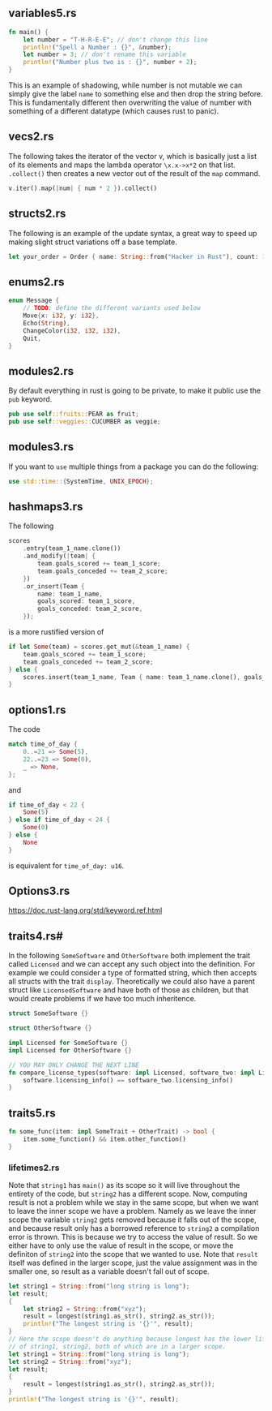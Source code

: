 ## variables5.rs
```rust
fn main() {
    let number = "T-H-R-E-E"; // don't change this line
    println!("Spell a Number : {}", &number);
    let number = 3; // don't rename this variable
    println!("Number plus two is : {}", number + 2);
}
```
This is an example of shadowing, while number is not mutable we can simply give the label `name` to something else and then drop the string before. This is fundamentally different then overwriting the value of number with something of a different datatype (which causes rust to panic).

## vecs2.rs
The following takes the iterator of the vector v, which is basically just a list of its elements and maps the lambda operator `\x.x->x*2` on that list. `.collect()` then creates a new vector out of the result of the `map` command.
```rust
v.iter().map(|num| { num * 2 }).collect()
```

## structs2.rs
The following is an example of the update syntax, a great way to speed up making slight struct variations off a base template.
```rust
let your_order = Order { name: String::from("Hacker in Rust"), count: 1, ..order_template };
```

## enums2.rs
```rust
enum Message {
    // TODO: define the different variants used below
    Move{x: i32, y: i32},
    Echo(String),
    ChangeColor(i32, i32, i32),
    Quit,
}
```

## modules2.rs
By default everything in rust is going to be private, to make it public use the `pub` keyword.
```rust
pub use self::fruits::PEAR as fruit;
pub use self::veggies::CUCUMBER as veggie;
```

## modules3.rs
If you want to `use` multiple things from a package you can do the following:
```rust
use std::time::{SystemTime, UNIX_EPOCH};
```

## hashmaps3.rs
The following 
```rust
scores
	.entry(team_1_name.clone())
	.and_modify(|team| {
		team.goals_scored += team_1_score;
		team.goals_conceded += team_2_score;
	})
	.or_insert(Team {
		name: team_1_name,
		goals_scored: team_1_score,
		goals_conceded: team_2_score,
	});
```
is a more rustified version of
```rust
if let Some(team) = scores.get_mut(&team_1_name) {
    team.goals_scored += team_1_score;
    team.goals_conceded += team_2_score;
} else {
    scores.insert(team_1_name, Team { name: team_1_name.clone(), goals_scored: team_1_score, goals_conceded: team_2_score });
}
```

## options1.rs
The code
```rust
match time_of_day {
	0..=21 => Some(5),
	22..=23 => Some(0),
	_ => None,
};
```
and
```rust
if time_of_day < 22 {
	Some(5)
} else if time_of_day < 24 {
	Some(0)
} else {
	None
}
```
is equivalent for `time_of_day: u16`.

## Options3.rs
https://doc.rust-lang.org/std/keyword.ref.html

## traits4.rs#
In the following `SomeSoftware` and `OtherSoftware` both implement the trait called `Licensed` and we can accept any such object into the definition. For example we could consider a type of formatted string, which then accepts all structs with the trait `display`. Theoretically we could also have a parent struct like `LicensedSoftware` and have both of those as children, but that would create problems if we have too much inheritence.
```rust
struct SomeSoftware {}

struct OtherSoftware {}

impl Licensed for SomeSoftware {}
impl Licensed for OtherSoftware {}

// YOU MAY ONLY CHANGE THE NEXT LINE
fn compare_license_types(software: impl Licensed, software_two: impl Licensed) -> bool {
    software.licensing_info() == software_two.licensing_info()
}
```

## traits5.rs
```rust
fn some_func(item: impl SomeTrait + OtherTrait) -> bool {
    item.some_function() && item.other_function()
}
```

### lifetimes2.rs
Note that `string1` has `main()` as its scope so it will live throughout the entirety of the code, but `string2` has a different scope. Now, computing result is not a problem while we stay in the same scope, but when we want to leave the inner scope we have a problem. Namely as we leave the inner scope the variable `string2` gets removed because it falls out of the scope, and because result only has a borrowed reference to `string2` a compilation error is thrown. This is because we try to access the value of result. So we either have to only use the value of result in the scope, or move the definiton of `string2` into the scope that we wanted to use. Note that `result` itself was defined in the larger scope, just the value assignment was in the smaller one, so result as a variable doesn't fall out of scope.
```rust
let string1 = String::from("long string is long");
let result;
{
	let string2 = String::from("xyz");
	result = longest(string1.as_str(), string2.as_str());
	println!("The longest string is '{}'", result);
}
// Here the scope doesn't do anything because longest has the lower lifetime
// of string1, string2, both of which are in a larger scope.
let string1 = String::from("long string is long");
let string2 = String::from("xyz");
let result;
{
	result = longest(string1.as_str(), string2.as_str());
}
println!("The longest string is '{}'", result);
```